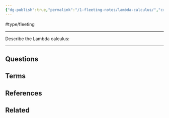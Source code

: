 ```yaml
---
{"dg-publish":true,"permalink":"/1-fleeting-notes/lambda-calculus/","created":"2023-08-13T19:26:18.947+02:00","updated":"2023-08-17T17:19:39.069+02:00"}
---
```


#type/fleeting

---
Describe the Lambda calculus:


---
## Questions
## Terms
## References
## Related